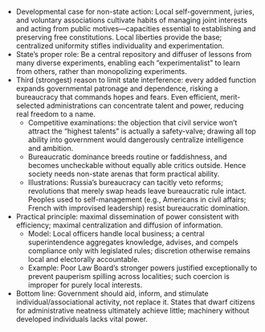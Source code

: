 - Developmental case for non-state action: Local self-government, juries, and voluntary associations cultivate habits of managing joint interests and acting from public motives—capacities essential to establishing and preserving free constitutions. Local liberties provide the base; centralized uniformity stifles individuality and experimentation.
- State’s proper role: Be a central repository and diffuser of lessons from many diverse experiments, enabling each “experimentalist” to learn from others, rather than monopolizing experiments.
- Third (strongest) reason to limit state interference: every added function expands governmental patronage and dependence, risking a bureaucracy that commands hopes and fears. Even efficient, merit-selected administrations can concentrate talent and power, reducing real freedom to a name.
  - Competitive examinations: the objection that civil service won’t attract the “highest talents” is actually a safety-valve; drawing all top ability into government would dangerously centralize intelligence and ambition.
  - Bureaucratic dominance breeds routine or faddishness, and becomes uncheckable without equally able critics outside. Hence society needs non-state arenas that form practical ability.
  - Illustrations: Russia’s bureaucracy can tacitly veto reforms; revolutions that merely swap heads leave bureaucratic rule intact. Peoples used to self-management (e.g., Americans in civil affairs; French with improvised leadership) resist bureaucratic domination.
- Practical principle: maximal dissemination of power consistent with efficiency; maximal centralization and diffusion of information.
  - Model: Local officers handle local business; a central superintendence aggregates knowledge, advises, and compels compliance only with legislated rules; discretion otherwise remains local and electorally accountable.
  - Example: Poor Law Board’s stronger powers justified exceptionally to prevent pauperism spilling across localities; such coercion is improper for purely local interests.
- Bottom line: Government should aid, inform, and stimulate individual/associational activity, not replace it. States that dwarf citizens for administrative neatness ultimately achieve little; machinery without developed individuals lacks vital power.